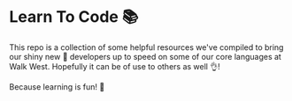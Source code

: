 # Learn To Code :books:

This repo is a collection of some helpful resources we've compiled to bring our shiny new 🌟 developers up to speed on some of our core languages at Walk West. Hopefully it can be of use to others as well 👌!

Because learning is fun! :rainbow:	
